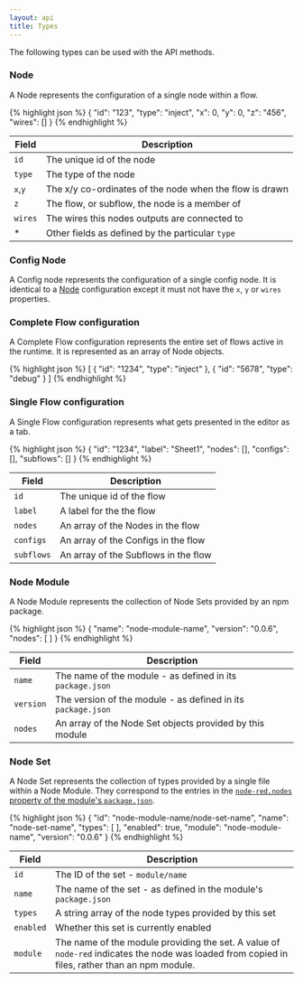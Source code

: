```yaml
---
layout: api
title: Types
---
```


The following types can be used with the API methods.

### Node

A Node represents the configuration of a single node within a flow.

{% highlight json %}
{
  "id": "123",
  "type": "inject",
  "x": 0,
  "y": 0,
  "z": "456",
  "wires": []
}
{% endhighlight %}

Field     | Description
----------|-----------------------
`id`      | The unique id of the node
`type`    | The type of the node
`x`,`y`   | The x/y co-ordinates of the node when the flow is drawn
`z`       | The flow, or subflow, the node is a member of
`wires`    | The wires this nodes outputs are connected to
*         | Other fields as defined by the particular `type`


### Config Node

A Config node represents the configuration of a single config node. It is identical
to a [Node](#node) configuration except it must not have the `x`, `y` or `wires` properties.

### Complete Flow configuration

A Complete Flow configuration represents the entire set of flows active in the
runtime. It is represented as an array of Node objects.

{% highlight json %}
[
  {
    "id": "1234",
    "type": "inject"
  },
  {
    "id": "5678",
    "type": "debug"
  }
]
{% endhighlight %}

### Single Flow configuration

A Single Flow configuration represents what gets presented in the editor as a tab.


{% highlight json %}
{
  "id": "1234",
  "label": "Sheet1",
  "nodes": [],
  "configs": [],
  "subflows": []
}
{% endhighlight %}

Field      | Description
-----------|-----------------------
`id`       | The unique id of the flow
`label`    | A label for the the flow
`nodes`    | An array of the Nodes in the flow
`configs`  | An array of the Configs in the flow
`subflows` | An array of the Subflows in the flow


### Node Module

A Node Module represents the collection of Node Sets provided by an npm package.

{% highlight json %}
{
  "name": "node-module-name",
  "version": "0.0.6",
  "nodes": [ ]
}
{% endhighlight %}

Field     | Description
----------|-----------------------
`name`    | The name of the module - as defined in its `package.json`
`version` | The version of the module - as defined in its `package.json`
`nodes`   | An array of the Node Set objects provided by this module

### Node Set

A Node Set represents the collection of types provided by a single file within
a Node Module. They correspond to the entries in the [`node-red.nodes` property
of the module's `package.json`](/docs/creating-nodes/packaging.html#packagejson).

{% highlight json %}
{
  "id": "node-module-name/node-set-name",
  "name": "node-set-name",
  "types": [ ],
  "enabled": true,
  "module": "node-module-name",
  "version": "0.0.6"
}
{% endhighlight %}

Field    | Description
---------|-----------------------
`id`     | The ID of the set - `module/name`
`name`   | The name of the set - as defined in the module's `package.json`
`types`  | A string array of the node types provided by this set
`enabled`| Whether this set is currently enabled
`module` | The name of the module providing the set. A value of `node-red` indicates the node was loaded from copied in files, rather than an npm module.
